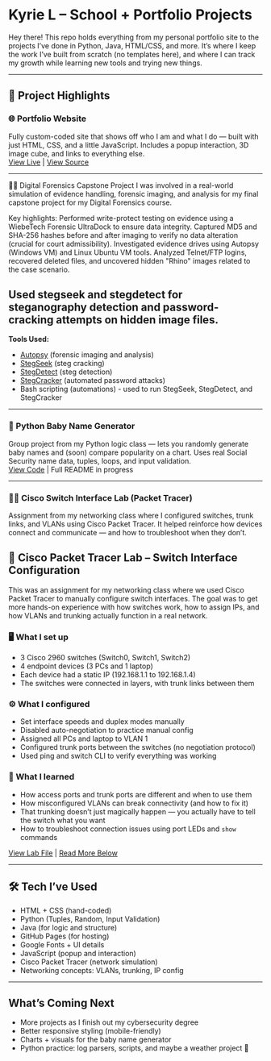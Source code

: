 # Kyrie L – School + Portfolio Projects

Hey there! This repo holds everything from my personal portfolio site to the projects I’ve done in Python, Java, HTML/CSS, and more. It’s where I keep the work I’ve built from scratch (no templates here), and where I can track my growth while learning new tools and trying new things.

---

## 📁 Project Highlights

### 🌐 Portfolio Website  
Fully custom-coded site that shows off who I am and what I do — built with just HTML, CSS, and a little JavaScript. Includes a popup interaction, 3D image cube, and links to everything else.  
[View Live](https://valkyrieae.github.io/School-Portfolio) | [View Source](./)

---
🕵️‍♀️ Digital Forensics Capstone Project
I was involved in a real-world simulation of evidence handling, forensic imaging, and analysis for my final capstone project for my Digital Forensics course.

Key highlights:
Performed write-protect testing on evidence using a WiebeTech Forensic UltraDock to ensure data integrity.
Captured MD5 and SHA-256 hashes before and after imaging to verify no data alteration (crucial for court admissibility).
Investigated evidence drives using Autopsy (Windows VM) and Linux Ubuntu VM tools.
Analyzed Telnet/FTP logins, recovered deleted files, and uncovered hidden "Rhino" images related to the case scenario.

Used stegseek and stegdetect for steganography detection and password-cracking attempts on hidden image files. 
---
**Tools Used:**  
- [Autopsy](https://github.com/sleuthkit/autopsy) (forensic imaging and analysis)
- [StegSeek](https://github.com/RickdeJager/stegseek) (steg cracking)
- [StegDetect](https://github.com/b3dk7/Stegdetect) (steg detection)
- [StegCracker](https://github.com/Paradoxis/StegCracker) (automated password attacks)
- Bash scripting (automations) - used to run StegSeek, StegDetect, and StegCracker
---

### 👶 Python Baby Name Generator  
Group project from my Python logic class — lets you randomly generate baby names and (soon) compare popularity on a chart. Uses real Social Security name data, tuples, loops, and input validation.  
[View Code](./baby_name_gen) | Full README in progress

---

### 🧑‍💻 Cisco Switch Interface Lab (Packet Tracer)  
Assignment from my networking class where I configured switches, trunk links, and VLANs using Cisco Packet Tracer. It helped reinforce how devices connect and communicate — and how to troubleshoot when they don’t.  
## 🔌 Cisco Packet Tracer Lab – Switch Interface Configuration

This was an assignment for my networking class where we used Cisco Packet Tracer to manually configure switch interfaces. The goal was to get more hands-on experience with how switches work, how to assign IPs, and how VLANs and trunking actually function in a real network.

### 🖥️ What I set up
- 3 Cisco 2960 switches (Switch0, Switch1, Switch2)
- 4 endpoint devices (3 PCs and 1 laptop)
- Each device had a static IP (192.168.1.1 to 192.168.1.4)
- The switches were connected in layers, with trunk links between them

### ⚙️ What I configured
- Set interface speeds and duplex modes manually
- Disabled auto-negotiation to practice manual config
- Assigned all PCs and laptop to VLAN 1
- Configured trunk ports between the switches (no negotiation protocol)
- Used ping and switch CLI to verify everything was working

### 🧠 What I learned
- How access ports and trunk ports are different and when to use them
- How misconfigured VLANs can break connectivity (and how to fix it)
- That trunking doesn’t just magically happen — you actually have to tell the switch what you want
- How to troubleshoot connection issues using port LEDs and `show` commands

[View Lab File](./Lab2SelfMade.pka.pkt) | [Read More Below](#-cisco-packet-tracer-lab--switch-interface-configuration)

---

## 🛠️ Tech I’ve Used

- HTML + CSS (hand-coded)
- Python (Tuples, Random, Input Validation)
- Java (for logic and structure)
- GitHub Pages (for hosting)
- Google Fonts + UI details
- JavaScript (popup and interaction)
- Cisco Packet Tracer (network simulation)
- Networking concepts: VLANs, trunking, IP config

---

##  What’s Coming Next

- More projects as I finish out my cybersecurity degree
- Better responsive styling (mobile-friendly)
- Charts + visuals for the baby name generator
- Python practice: log parsers, scripts, and maybe a weather project 👀
